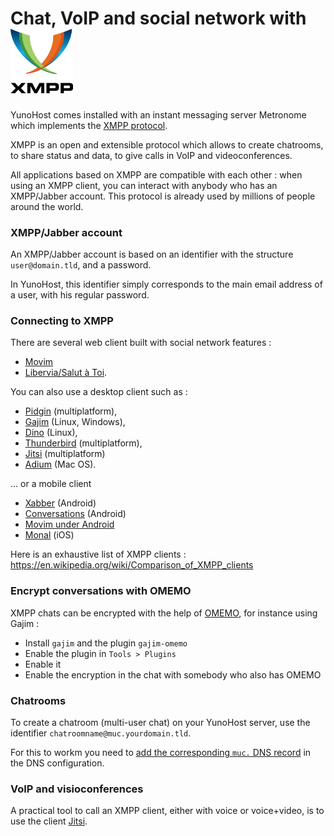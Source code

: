 # Chat, VoIP and social network with <img src="/images/XMPP_logo.png" width=100>

YunoHost comes installed with an instant messaging server Metronome which implements the [XMPP protocol](https://en.wikipedia.org/wiki/Extensible_Messaging_and_Presence_Protocol).

XMPP is an open and extensible protocol which allows to create chatrooms, to share status and data, to give calls in VoIP and videoconferences.

All applications based on XMPP are compatible with each other : when using an XMPP client, you can interact with anybody who has an XMPP/Jabber account. This protocol is already used by millions of people around the world.

### XMPP/Jabber account

An XMPP/Jabber account is based on an identifier with the structure `user@domain.tld`, and a password.

In YunoHost, this identifier simply corresponds to the main email address of a user, with his regular password.

### Connecting to XMPP 

There are several web client built with social network features :
- [Movim](https://pod.movim.eu)
- [Libervia/Salut à Toi](http://salut-a-toi.org/).

You can also use a desktop client such as :
- [Pidgin](http://pidgin.im/) (multiplatform), 
- [Gajim](http://gajim.org/) (Linux, Windows),
- [Dino](https://dino.im) (Linux),
- [Thunderbird](https://www.thundebird.net/) (multiplatform), 
- [Jitsi](http://jitsi.org/) (multiplatform) 
- [Adium](https://adium.im/) (Mac OS).

... or a mobile client
* [Xabber](http://xabber.com) (Android)
* [Conversations](https://conversations.im/) (Android)
* [Movim under Android](https://movim.eu)
* [Monal](https://itunes.apple.com/us/app/monal-free-xmpp-chat/id317711500?mt=8) (iOS)

Here is an exhaustive list of XMPP clients : https://en.wikipedia.org/wiki/Comparison_of_XMPP_clients

### Encrypt conversations with OMEMO

XMPP chats can be encrypted with the help of [OMEMO](https://xmpp.org/extensions/xep-0384.html), for instance using Gajim :
* Install `gajim` and the plugin `gajim-omemo`
* Enable the plugin in `Tools > Plugins`
* Enable it
* Enable the encryption in the chat with somebody who also has OMEMO

### Chatrooms

To create a chatroom (multi-user chat) on your YunoHost server, use the identifier `chatroomname@muc.yourdomain.tld`.

For this to workm you need to [add the corresponding `muc.` DNS record](dns_config_fr) in the DNS configuration.

### VoIP and visioconferences

A practical tool to call an XMPP client, either with voice or voice+video, is to use the client [Jitsi](http://jitsi.org/).
